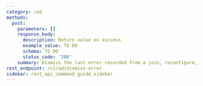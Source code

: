 ```yaml
---
category: /ad
methods:
  post:
    parameters: []
    response_body:
      description: Return value on success
      example_value: TO DO
      schema: TO DO
      status_code: '200'
    summary: Dismiss the last error recorded from a join, reconfigure, or leave operation.
rest_endpoint: /v1/ad/dismiss-error
sidebar: rest_api_command_guide_sidebar
---
```

